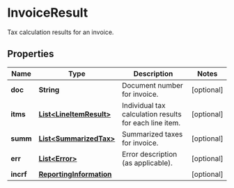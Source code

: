 

# InvoiceResult

Tax calculation results for an invoice.
## Properties

Name | Type | Description | Notes
------------ | ------------- | ------------- | -------------
**doc** | **String** | Document number for invoice. |  [optional]
**itms** | [**List&lt;LineItemResult&gt;**](LineItemResult.md) | Individual tax calculation results for each line item. |  [optional]
**summ** | [**List&lt;SummarizedTax&gt;**](SummarizedTax.md) | Summarized taxes for invoice. |  [optional]
**err** | [**List&lt;Error&gt;**](Error.md) | Error description (as applicable). |  [optional]
**incrf** | [**ReportingInformation**](ReportingInformation.md) |  |  [optional]



